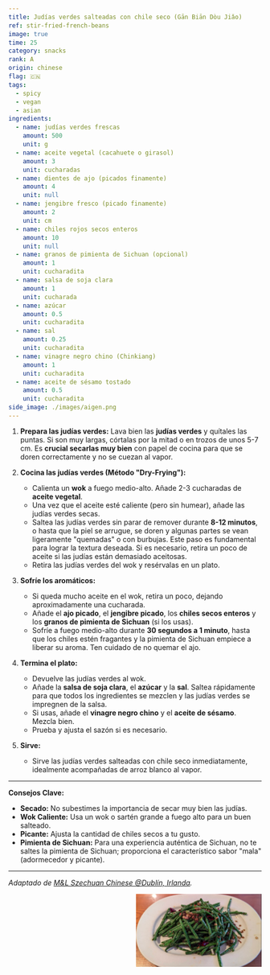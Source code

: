 ```yaml
---
title: Judías verdes salteadas con chile seco (Gān Biān Dòu Jiǎo)
ref: stir-fried-french-beans
image: true
time: 25
category: snacks
rank: A
origin: chinese
flag: 🇨🇳
tags:
  - spicy
  - vegan
  - asian
ingredients:
  - name: judías verdes frescas
    amount: 500
    unit: g
  - name: aceite vegetal (cacahuete o girasol)
    amount: 3
    unit: cucharadas
  - name: dientes de ajo (picados finamente)
    amount: 4
    unit: null
  - name: jengibre fresco (picado finamente)
    amount: 2
    unit: cm
  - name: chiles rojos secos enteros
    amount: 10
    unit: null
  - name: granos de pimienta de Sichuan (opcional)
    amount: 1
    unit: cucharadita
  - name: salsa de soja clara
    amount: 1
    unit: cucharada
  - name: azúcar
    amount: 0.5
    unit: cucharadita
  - name: sal
    amount: 0.25
    unit: cucharadita
  - name: vinagre negro chino (Chinkiang)
    amount: 1
    unit: cucharadita
  - name: aceite de sésamo tostado
    amount: 0.5
    unit: cucharadita
side_image: ./images/aigen.png
---
```


1.  **Prepara las judías verdes:** Lava bien las **judías verdes** y quítales las puntas. Si son muy largas, córtalas por la mitad o en trozos de unos 5-7 cm. Es **crucial secarlas muy bien** con papel de cocina para que se doren correctamente y no se cuezan al vapor.

2.  **Cocina las judías verdes (Método "Dry-Frying"):**
    * Calienta un **wok** a fuego medio-alto. Añade 2-3 cucharadas de **aceite vegetal**.
    * Una vez que el aceite esté caliente (pero sin humear), añade las judías verdes secas.
    * Saltea las judías verdes sin parar de remover durante **8-12 minutos**, o hasta que la piel se arrugue, se doren y algunas partes se vean ligeramente "quemadas" o con burbujas. Este paso es fundamental para lograr la textura deseada. Si es necesario, retira un poco de aceite si las judías están demasiado aceitosas.
    * Retira las judías verdes del wok y resérvalas en un plato.

3.  **Sofríe los aromáticos:**
    * Si queda mucho aceite en el wok, retira un poco, dejando aproximadamente una cucharada.
    * Añade el **ajo picado**, el **jengibre picado**, los **chiles secos enteros** y los **granos de pimienta de Sichuan** (si los usas).
    * Sofríe a fuego medio-alto durante **30 segundos a 1 minuto**, hasta que los chiles estén fragantes y la pimienta de Sichuan empiece a liberar su aroma. Ten cuidado de no quemar el ajo.

4.  **Termina el plato:**
    * Devuelve las judías verdes al wok.
    * Añade la **salsa de soja clara**, el **azúcar** y la **sal**. Saltea rápidamente para que todos los ingredientes se mezclen y las judías verdes se impregnen de la salsa.
    * Si usas, añade el **vinagre negro chino** y el **aceite de sésamo**. Mezcla bien.
    * Prueba y ajusta el sazón si es necesario.

5.  **Sirve:**
    * Sirve las judías verdes salteadas con chile seco inmediatamente, idealmente acompañadas de arroz blanco al vapor.

---
**Consejos Clave:**
* **Secado:** No subestimes la importancia de secar muy bien las judías.
* **Wok Caliente:** Usa un wok o sartén grande a fuego alto para un buen salteado.
* **Picante:** Ajusta la cantidad de chiles secos a tu gusto.
* **Pimienta de Sichuan:** Para una experiencia auténtica de Sichuan, no te saltes la pimienta de Sichuan; proporciona el característico sabor "mala" (adormecedor y picante).

---

_Adaptado de [M&L Szechuan Chinese @Dublín, Irlanda](https://mlchineserestaurant.com/)._

<img src="images/stir-fried-french-beans.png" style="width:250px; float:right;"/>